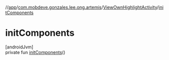 //[app](../../../index.md)/[com.mobdeve.gonzales.lee.ong.artemis](../index.md)/[ViewOwnHighlightActivity](index.md)/[initComponents](init-components.md)

# initComponents

[androidJvm]\
private fun [initComponents](init-components.md)()
